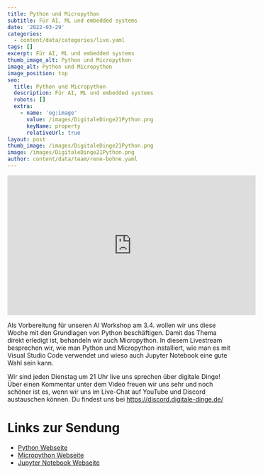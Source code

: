 ```yaml
---
title: Python und Micropython
subtitle: Für AI, ML und embedded systems
date: '2022-03-29'
categories:
  - content/data/categories/live.yaml
tags: []
excerpt: Für AI, ML und embedded systems
thumb_image_alt: Python und Micropython
image_alt: Python und Micropython
image_position: top
seo:
  title: Python und Micropython
  description: Für AI, ML und embedded systems
  robots: []
  extra:
    - name: 'og:image'
      value: /images/DigitaleDinge21Python.png
      keyName: property
      relativeUrl: true
layout: post
thumb_image: /images/DigitaleDinge21Python.png
image: /images/DigitaleDinge21Python.png
author: content/data/team/rene-bohne.yaml
---
```

<iframe width="560" height="315"
src="https://www.youtube.com/embed/OxEvGg5Q-Og?modestbranding=1"
frameborder="0" allow="accelerometer; autoplay; encrypted-media;
gyroscope; picture-in-picture" allowfullscreen>\\\</iframe>

Als Vorbereitung für unseren AI Workshop am 3.4. wollen wir uns diese Woche mit den Grundlagen von Python beschäftigen. Damit das Thema direkt erledigt ist, behandeln wir auch Micropython. In diesem Livestream besprechen wir, wie man Python und Micropython installiert, wie man es mit Visual Studio Code verwendet und wieso auch Jupyter Notebook eine gute Wahl sein kann.

Wir sind jeden Dienstag um 21 Uhr live uns sprechen über digitale Dinge! Über einen Kommentar unter dem Video freuen wir uns sehr und noch schöner ist es, wenn wir uns im Live-Chat auf YouTube und Discord austauschen können. Du findest uns bei https://discord.digitale-dinge.de/

# Links zur Sendung

* [Python Webseite](https://www.python.org/)
* [Micropython Webseite](https://micropython.org/)
* [Jupyter Notebook Webseite](https://jupyter.org/)